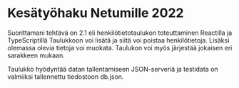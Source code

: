 # Kesätyöhaku Netumille 2022

Suorittamani tehtävä on 2.1 eli henkilötietotaulukon toteuttaminen Reactilla ja TypeScriptillä
Taulukkoon voi lisätä ja siitä voi poistaa henkilötietoja. Lisäksi olemassa olevia tietoja voi muokata. Taulukon voi myös järjestää jokaisen eri sarakkeen mukaan. 

Taulukko hyödyntää datan tallentamiseen JSON-serveriä ja testidata on valmiiksi tallennettu tiedostoon db.json.
